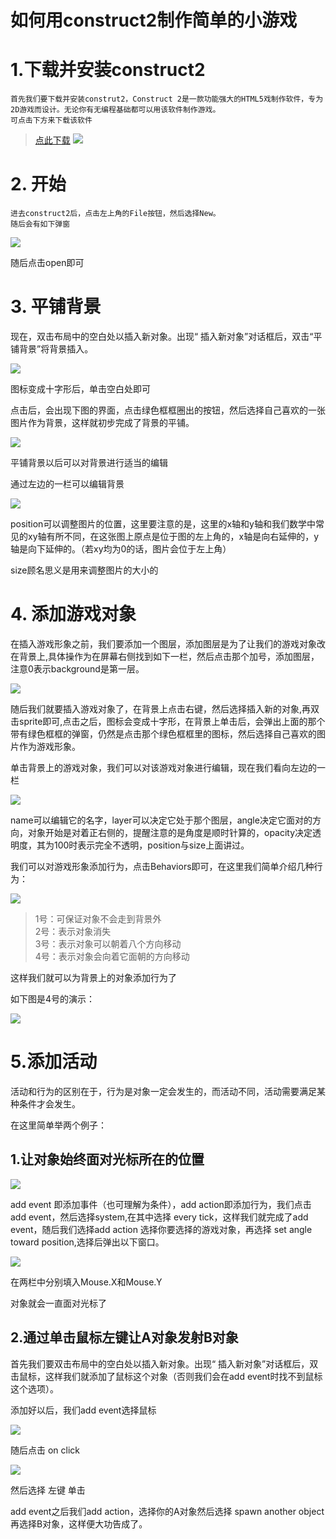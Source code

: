   #     如何用construct2制作简单的小游戏

# 1.下载并安装construct2

    首先我们要下载并安装construt2，Construct 2是一款功能强大的HTML5戏制作软件，专为2D游戏而设计。无论你有无编程基础都可以用该软件制作游戏。
    可点击下方来下载该软件

>[点此下载](https://www.scirra.com/construct2)
![](images/construct2.png)

# 2. 开始

    进去construct2后，点击左上角的File按钮，然后选择New。
    随后会有如下弹窗
![](images/start.png)

随后点击open即可
# 3. 平铺背景

现在，双击布局中的空白处以插入新对象。出现“ 插入新对象”对话框后，双击“平铺背景”将背景插入。

![](images/背景.png)

图标变成十字形后，单击空白处即可

点击后，会出现下图的界面，点击绿色框框圈出的按钮，然后选择自己喜欢的一张图片作为背景，这样就初步完成了背景的平铺。

![](images/绿框.png)

平铺背景以后可以对背景进行适当的编辑

通过左边的一栏可以编辑背景

![](images/lan.png)

position可以调整图片的位置，这里要注意的是，这里的x轴和y轴和我们数学中常见的xy轴有所不同，在这张图上原点是位于图的左上角的，x轴是向右延伸的，y轴是向下延伸的。（若xy均为0的话，图片会位于左上角）

size顾名思义是用来调整图片的大小的

# 4. 添加游戏对象

在插入游戏形象之前，我们要添加一个图层，添加图层是为了让我们的游戏对象改在背景上,具体操作为在屏幕右侧找到如下一栏，然后点击那个加号，添加图层，注意0表示background是第一层。

![](images/zi.png)

随后我们就要插入游戏对象了，在背景上点击右键，然后选择插入新的对象,再双击sprite即可,点击之后，图标会变成十字形，在背景上单击后，会弹出上面的那个带有绿色框框的弹窗，仍然是点击那个绿色框框里的图标，然后选择自己喜欢的图片作为游戏形象。

单击背景上的游戏对象，我们可以对该游戏对象进行编辑，现在我们看向左边的一栏

![](images/wu.png)

name可以编辑它的名字，layer可以决定它处于那个图层，angle决定它面对的方向，对象开始是对着正右侧的，提醒注意的是角度是顺时针算的，opacity决定透明度，其为100时表示完全不透明，position与size上面讲过。

我们可以对游戏形象添加行为，点击Behaviors即可，在这里我们简单介绍几种行为：

![](images/行为.png)

>1号：可保证对象不会走到背景外  
2号：表示对象消失  
3号：表示对象可以朝着八个方向移动  
4号：表示对象会向着它面朝的方向移动

这样我们就可以为背景上的对象添加行为了

如下图是4号的演示：

![](images/动画.gif)

# 5.添加活动

活动和行为的区别在于，行为是对象一定会发生的，而活动不同，活动需要满足某种条件才会发生。

在这里简单举两个例子：

## 1.让对象始终面对光标所在的位置

![](images/wu2.png)

add event 即添加事件（也可理解为条件），add action即添加行为，我们点击add event，然后选择system,在其中选择 every tick，这样我们就完成了add event，随后我们选择add action 选择你要选择的游戏对象，再选择 set angle toward position,选择后弹出以下窗口。

![](images/xy.png)

在两栏中分别填入Mouse.X和Mouse.Y

对象就会一直面对光标了

## 2.通过单击鼠标左键让A对象发射B对象

首先我们要双击布局中的空白处以插入新对象。出现“ 插入新对象”对话框后，双击鼠标，这样我们就添加了鼠标这个对象（否则我们会在add event时找不到鼠标这个选项）。

添加好以后，我们add event选择鼠标

![](images/1.png)

随后点击 on click

![](images/2.png)

然后选择 左键 单击

add event之后我们add action，选择你的A对象然后选择 spawn another object 再选择B对象，这样便大功告成了。

